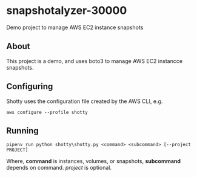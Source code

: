 # snapshotalyzer-30000

Demo project to manage AWS EC2 instance snapshots

## About

This project is a demo, and uses boto3 to manage AWS EC2 instancce snapshots.

## Configuring

Shotty uses the configuration file created by the AWS CLI, e.g.

`aws configure --profile shotty`

## Running

`pipenv run python shotty\shotty.py <command> <subcommand> [--project PROJECT]`

Where, **command** is instances, volumes, or snapshots,
**subcommand** depends on command.
  _project_ is optional.
